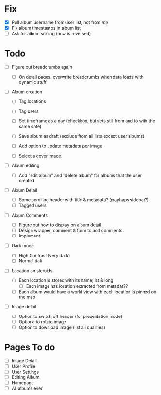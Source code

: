 # Fix

- [x] Pull album username from user list, not from _me_
- [x] Fix album timestamps in album list
- [ ] Ask for album sorting (now is reversed)

# Todo

- [ ] Figure out breadcrumbs again

  - [ ] On detail pages, overwrite breadcrumbs when data loads with dynamic stuff

- [ ] Album creation

  - [ ] Tag locations
  - [ ] Tag users
  - [ ] Set timeframe as a day (checkbox, but sets still from and to with the same date)
  - [ ] Save album as draft (exclude from all lists except user albums)

  - [ ] Add option to update metadata per image
  - [ ] Select a cover image

- [ ] Album editing

  - [ ] Add "edit album" and "delete album" for albums that the user created

- [ ] Album Detail

  - [ ] Some scrolling header with title & metadata? (mayhaps sidebar?)
  - [ ] Tagged users

- [ ] Album Comments

  - [ ] Figure out how to display on album detail
  - [ ] Design wrapper, comment & form to add comments
  - [ ] Implement

- [ ] Dark mode

  - [ ] High Contrast (very dark)
  - [ ] Normal dak

- [ ] Location on steroids

  - [ ] Each location is stored with its name, lat & long
    - [ ] Each image has location extracted from metadat??
  - [ ] Each album would have a world view with each location is pinned on the map

- [ ] Image detail
  - [ ] Option to switch off header (for presentation mode)
  - [ ] Optiona to rotate image
  - [ ] Option to download image (list all qualities)

# Pages To do

- [ ] Image Detail
- [ ] User Profile
- [ ] User Settings
- [ ] Editing Album
- [ ] Homepage
- [ ] All albums ever
